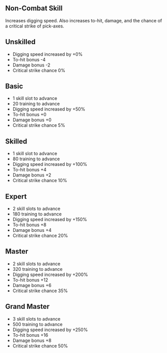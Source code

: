 ## Non-Combat Skill

Increases digging speed. Also increases to-hit, damage, and the chance of a critical strike of pick-axes.

## Unskilled

* Digging speed increased by +0%
* To-hit bonus -4
* Damage bonus -2
* Critical strike chance 0%
 

## Basic

* 1 skill slot to advance
* 20 training to advance
* Digging speed increased by +50%
* To-hit bonus +0
* Damage bonus +0
* Critical strike chance 5%
 

## Skilled

* 1 skill slot to advance
* 80 training to advance
* Digging speed increased by +100%
* To-hit bonus +4
* Damage bonus +2
* Critical strike chance 10%
 

## Expert

* 2 skill slots to advance
* 180 training to advance
* Digging speed increased by +150%
* To-hit bonus +8
* Damage bonus +4
* Critical strike chance 20%
 

## Master

* 2 skill slots to advance
* 320 training to advance
* Digging speed increased by +200%
* To-hit bonus +12
* Damage bonus +6
* Critical strike chance 35%
 

## Grand Master

* 3 skill slots to advance
* 500 training to advance
* Digging speed increased by +250%
* To-hit bonus +16
* Damage bonus +8
* Critical strike chance 50%